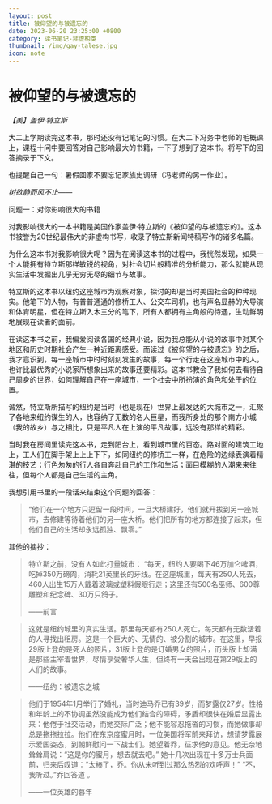 ```yaml
---
layout: post
title: 被仰望的与被遗忘的
date: 2023-06-20 23:25:00 +0800
category: 读书笔记-非虚构类
thumbnail: /img/gay-talese.jpg
icon: note
---
```


# 被仰望的与被遗忘的

*【美】盖伊·特立斯*



大二上学期读完这本书，那时还没有记笔记的习惯。在大二下冯务中老师的毛概课上，课程十问中要回答对自己影响最大的书籍，一下子想到了这本书。将写下的回答摘录于下文。

也提醒自己一句：暑假回家不要忘记家族史调研（冯老师的另一作业）。

*树欲静而风不止——*



问题一：对你影响很大的书籍

对我影响很大的一本书籍是美国作家盖伊·特立斯的《被仰望的与被遗忘的》。这本书被誉为20世纪最伟大的非虚构书写，收录了特立斯新闻特稿写作的诸多名篇。

为什么这本书对我影响很大呢？因为在阅读这本书的过程中，我恍然发现，如果一个人能拥有特立斯那样敏锐的视角，对社会切片般精准的分析能力，那么就能从现实生活中发掘出几乎无穷无尽的细节与故事。

特立斯的这本书以纽约这座城市为观察对象，探讨的却是当时美国社会的种种现实。他笔下的人物，有普普通通的修桥工人、公交车司机，也有声名显赫的大导演和体育明星，但在特立斯入木三分的笔下，所有人都拥有主角般的待遇，生动鲜明地展现在读者的面前。

在读这本书之前，我偏爱阅读各国的经典小说，因为我总能从小说的故事中对某个地区和历史时期社会产生一种近距离感受。而读过《被仰望的与被遗忘》的之后，我才意识到，每一座城市中时时刻刻发生的故事，每一个行走在这座城市中的人，也许比最优秀的小说家所想象出来的故事还要精彩。这本书教会了我如何去看待自己周身的世界，如何理解自己在一座城市，一个社会中所扮演的角色和处于的位置。

诚然，特立斯所描写的纽约是当时（也是现在）世界上最发达的大城市之一，汇聚了各地来纽约谋生的人，也容纳了无数的名人巨星，而我所身处的那个南方小城（我的故乡）与之相比，只是平凡人在上演的平凡故事，远没有那样的精彩。

当时我在房间里读完这本书，走到阳台上，看到城市里的百态。路对面的建筑工地上，工人们在脚手架上上上下下，如同纽约的修桥工一样，在危险的边缘表演着精湛的技艺；行色匆匆的行人各自奔赴自己的工作和生活；面目模糊的人潮来来往往，但每个人都是自己生活的主角。

我想引用书里的一段话来结束这个问题的回答：

> “他们在一个地方只逗留一段时间，一旦大桥建好，他们就开拔到另一座城市，去修建等待着他们的另一座大桥。他们把所有的地方都连接了起来，但他们自己的生活却永远孤独、飘零。”



其他的摘抄：

> 特立斯之前，没有人如此打量城市： “每天，纽约人要喝下46万加仑啤酒，吃掉350万磅肉，消耗21英里长的牙线。在这座城里，每天有250人死去，460人出生15万人戴着玻璃或塑料假眼行走；这里还有500名巫师、600尊雕塑和纪念碑、30万只鸽子。
>
> ——前言

> 这就是纽约城里的真实生活。那里每天都有250人死亡，每天都有无数活着的人寻找出租房。这是一个巨大的、无情的、被分割的城市。在这里，早报29版上登的是死人的照片，31版上登的是订婚男女的照片，而头版上却满是那些主宰着世界，尽情享受奢华人生，但终有一天会出现在第29版上的人们的故事。  
>
> ——纽约：被遗忘之城

> 他们于1954年1月举行了婚礼，当时迪马乔已有39岁，而梦露仅27岁。性格和年龄上的不协调虽然没能成为他们结合的障碍，矛盾却很快在婚后显露出来：他倦于社交活动，而她交际广泛；他不能容忍拖沓的习惯，而她做事却总是拖拖拉拉。他们在东京度蜜月时，一位美国将军前来拜访，想请梦露展示爱国姿态，到朝鲜慰问一下战士们。她望着乔，征求他的意见。他无奈地耸耸肩说：“这是你的蜜月，想去就去吧。” 她十几次出现在十多万士兵面前，归来后叹道：“太棒了，乔。你从未听到过那么热烈的欢呼声！” “不，我听过。”乔回答道 。
>
> ——一位英雄的暮年